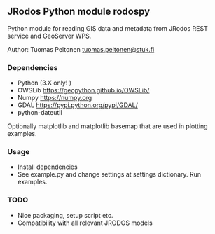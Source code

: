 JRodos Python module rodospy
----------------------------
Python module for reading GIS data and metadata from JRodos REST service and GeoServer WPS.

Author: Tuomas Peltonen <tuomas.peltonen@stuk.fi>

### Dependencies
* Python (3.X only! )
* OWSLib https://geopython.github.io/OWSLib/
* Numpy https://numpy.org
* GDAL https://pypi.python.org/pypi/GDAL/
* python-dateutil

Optionally matplotlib and matplotlib basemap that are used in plotting examples.

### Usage
* Install dependencies
* See example.py and change settings at settings dictionary. Run examples.

### TODO
* Nice packaging, setup script etc.
* Compatibility with all relevant JRODOS models

